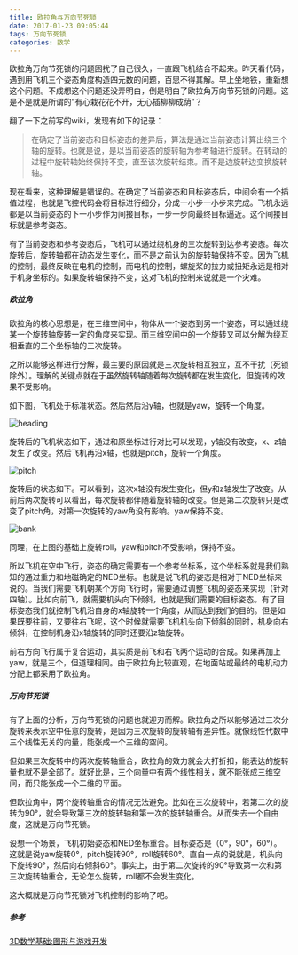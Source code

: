 ```yaml
---
title: 欧拉角与万向节死锁
date: 2017-01-23 09:05:44
tags: 万向节死锁
categories: 数学
---
```




欧拉角万向节死锁的问题困扰了自己很久，一直跟飞机结合不起来。昨天看代码，遇到用飞机三个姿态角度构造四元数的问题，百思不得其解。早上坐地铁，重新想这个问题。不成想这个问题还没弄明白，倒是明白了欧拉角万向节死锁的问题。这是不是就是所谓的“有心栽花花不开，无心插柳柳成荫”？



<!--more-->



翻了一下之前写的wiki，发现有如下的记录：



> 在确定了当前姿态和目标姿态的差异后，算法是通过当前姿态计算出绕三个轴的旋转。也就是说，是以当前姿态的旋转轴为参考轴进行旋转。在转动的过程中旋转轴始终保持不变，直至该次旋转结束。而不是边旋转边变换旋转轴。



现在看来，这种理解是错误的。在确定了当前姿态和目标姿态后，中间会有一个插值过程，也就是飞控代码会将目标进行细分，分成一小步一小步来完成。飞机永远都是以当前姿态的下一小步作为间接目标，一步一步向最终目标逼近。这个间接目标就是参考姿态。



有了当前姿态和参考姿态后，飞机可以通过绕机身的三次旋转到达参考姿态。每次旋转后，旋转轴都在动态发生变化，而不是之前认为的旋转轴保持不变。因为飞机的控制，最终反映在电机的控制，而电机的控制，螺旋桨的拉力或扭矩永远是相对于机身坐标的。如果旋转轴保持不变，这对飞机的控制来说就是一个灾难。



##### 欧拉角

欧拉角的核心思想是，在三维空间中，物体从一个姿态到另一个姿态，可以通过绕某一个旋转轴旋转一定的角度来实现。而三维空间中的一个旋转又可以分解为绕互相垂直的三个坐标轴的三次旋转。



之所以能够这样进行分解，最主要的原因就是三次旋转相互独立，互不干扰（死锁除外）。理解的关键点就在于虽然旋转轴随着每次旋转都在发生变化，但旋转的效果不受影响。



如下图，飞机处于标准状态。然后然后沿y轴，也就是yaw，旋转一个角度。



 ![heading](heading.png)



旋转后的飞机状态如下，通过和原坐标进行对比可以发现，y轴没有改变，x、z轴发生了改变。然后飞机再沿x轴，也就是pitch，旋转一个角度。



 ![pitch](pitch.png)





旋转后的状态如下。可以看到，这次x轴没有发生变化，但y和z轴发生了改变。从前后两次旋转可以看出，每次旋转都伴随着旋转轴的改变。但是第二次旋转只是改变了pitch角，对第一次旋转的yaw角没有影响。yaw保持不变。



 ![bank](bank.png)



同理，在上图的基础上旋转roll，yaw和pitch不受影响，保持不变。



所以飞机在空中飞行，姿态的确定需要有一个参考坐标系，这个坐标系就是我们熟知的通过重力和地磁确定的NED坐标。也就是说飞机的姿态是相对于NED坐标来说的。当我们需要飞机朝某个方向飞行时，需要通过调整飞机的姿态来实现（针对四轴）。比如向前飞，就需要机头向下倾斜，也就是我们需要的目标姿态。有了目标姿态我们就控制飞机沿自身的x轴旋转一个角度，从而达到我们的目的。但是如果既要往前，又要往右飞呢，这个时候就需要飞机机头向下倾斜的同时，机身向右倾斜，在控制机身沿x轴旋转的同时还要沿z轴旋转。



前右方向飞行属于复合运动，其实质是前飞和右飞两个运动的合成。如果再加上yaw，就是三个，但道理相同。由于欧拉角比较直观，在地面站或最终的电机动力分配上都采用了欧拉角。



##### 万向节死锁

有了上面的分析，万向节死锁的问题也就迎刃而解。欧拉角之所以能够通过三次分旋转来表示空中任意的旋转，是因为三次旋转的旋转轴有差异性。就像线性代数中三个线性无关的向量，能张成一个三维的空间。



但如果三次旋转中的两次旋转轴重合，欧拉角的效力就会大打折扣，能表达的旋转量也就不是全部了。就好比是，三个向量中有两个线性相关，就不能张成三维空间，而只能张成一个二维的平面。



但欧拉角中，两个旋转轴重合的情况无法避免。比如在三次旋转中，若第二次的旋转为90°，就会导致第三次的旋转轴和第一次的旋转轴重合。从而失去一个自由度，这就是万向节死锁。



设想一个场景，飞机初始姿态和NED坐标重合。目标姿态是（0°，90°，60°）。这就是说yaw旋转0°，pitch旋转90°，roll旋转60°。直白一点的说就是，机头向下旋转90°，然后向右倾斜60°。事实上，由于第二次旋转的90°导致第一次和第三次旋转轴重合，无论怎么旋转，roll都不会发生变化。



这大概就是万向节死锁对飞机控制的影响了吧。



##### 参考

[3D数学基础:图形与游戏开发](https://www.amazon.cn/gp/product/B00116L4JS/ref=as_li_tf_tl?ie=UTF8&camp=536&creative=3200&creativeASIN=B00116L4JS&linkCode=as2&tag=cbp00-23)









































